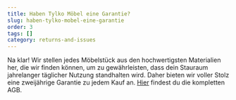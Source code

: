 ```yaml
---
title: Haben Tylko Möbel eine Garantie?
slug: haben-tylko-mobel-eine-garantie
order: 3
tags: []
category: returns-and-issues
---
```


Na klar! Wir stellen jedes Möbelstück aus den hochwertigsten Materialien her, die wir finden können, um zu gewährleisten, dass dein Stauraum jahrelanger täglicher Nutzung standhalten wird. Daher bieten wir voller Stolz eine zweijährige Garantie zu jedem Kauf an. [Hier](https://tylko.com/de/terms) findest du die kompletten AGB.
